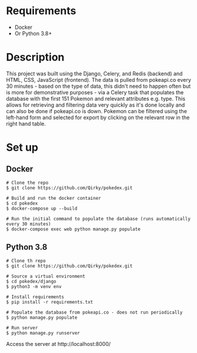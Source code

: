 # Requirements

- Docker
- Or Python 3.8+

# Description

This project was built using the Django, Celery, and Redis (backend) and HTML, CSS, JavaScript (frontend). The data is pulled from pokeapi.co every 30 minutes - based on the type of data, this didn't need to happen often but is more for demonstrative purposes - via a Celery task that populates the database with the first 151 Pokemon and relevant attributes e.g. type. This allows for retrieving and filtering data very quickly as it's done locally and can also be done if pokeapi.co is down. Pokemon can be filtered using the left-hand form and selected for export by clicking on the relevant row in the right hand table.

# Set up

## Docker

```
# Clone the repo
$ git clone https://github.com/Qirky/pokedex.git

# Build and run the docker container
$ cd pokedex
$ docker-compose up --build

# Run the initial command to populate the database (runs automatically every 30 minutes)
$ docker-compose exec web python manage.py populate
```

## Python 3.8

```
# Clone th repo
$ git clone https://github.com/Qirky/pokedex.git

# Source a virtual environment
$ cd pokedex/django
$ python3 -m venv env

# Install requirements
$ pip install -r requirements.txt

# Populate the database from pokeapi.co - does not run periodically
$ python manage.py populate

# Run server
$ python manage.py runserver
```

Access the server at http://localhost:8000/
